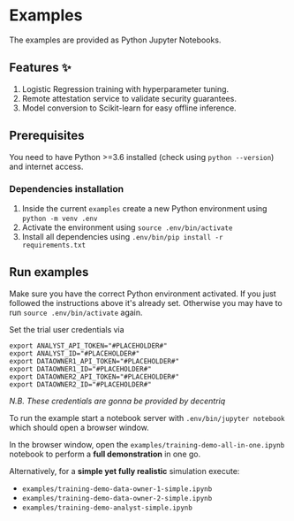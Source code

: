 # Examples

The examples are provided as Python Jupyter Notebooks.

## Features :sparkles:
1. Logistic Regression training with hyperparameter tuning.
2. Remote attestation service to validate security guarantees.
3. Model conversion to Scikit-learn for easy offline inference.

## Prerequisites

You need to have Python >=3.6 installed (check using `python --version`) and internet access.

### Dependencies installation

1. Inside the current `examples` create a new Python environment using
   `python -m venv .env`
2. Activate the environment using
   `source .env/bin/activate`
3. Install all dependencies using `.env/bin/pip install -r requirements.txt`

## Run examples

Make sure you have the correct Python environment activated. If you just followed the instructions above it's already set. Otherwise you may have to run `source .env/bin/activate` again.

Set the trial user credentials via
```
export ANALYST_API_TOKEN="#PLACEHOLDER#"
export ANALYST_ID="#PLACEHOLDER#"
export DATAOWNER1_API_TOKEN="#PLACEHOLDER#"
export DATAOWNER1_ID="#PLACEHOLDER#"
export DATAOWNER2_API_TOKEN="#PLACEHOLDER#"
export DATAOWNER2_ID="#PLACEHOLDER#"
```
*N.B. These credentials are gonna be provided by decentriq*

To run the example start a notebook server with `.env/bin/jupyter notebook` which should open a browser window. 

In the browser window, open the `examples/training-demo-all-in-one.ipynb` notebook to perform a **full demonstration** in one go.

Alternatively, for a **simple yet fully realistic** simulation execute:

* `examples/training-demo-data-owner-1-simple.ipynb`
* `examples/training-demo-data-owner-2-simple.ipynb`
* `examples/training-demo-analyst-simple.ipynb`
